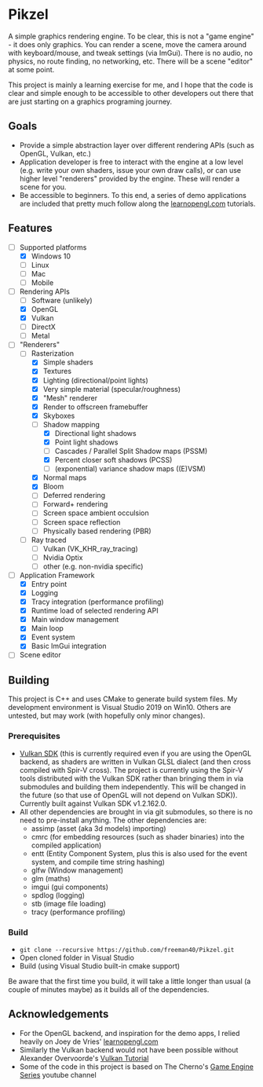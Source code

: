 # Pikzel

A simple graphics rendering engine.  To be clear, this is not a "game engine" - it does only graphics.  You can render a scene, move the camera around with keyboard/mouse, and tweak settings (via ImGui).  There is no audio, no physics, no route finding, no networking, etc. There will be a scene "editor" at some point.

This project is mainly a learning exercise for me, and I hope that the code is clear and simple enough to be accessible to other developers out there that are just starting on a graphics programing journey.

## Goals
- Provide a simple abstraction layer over different rendering APIs (such as OpenGL, Vulkan, etc.)
- Application developer is free to interact with the engine at a low level (e.g. write your own shaders, issue your own draw calls), or can use higher level "renderers" provided by the engine.  These will render a scene for you.
- Be accessible to beginners. To this end, a series of demo applications are included that pretty much follow along the [learnopengl.com](https://learnopengl.com) tutorials.

## Features
- [ ] Supported platforms
  - [x] Windows 10
  - [ ] Linux
  - [ ] Mac
  - [ ] Mobile

- [ ] Rendering APIs
  - [ ] Software (unlikely)
  - [x] OpenGL
  - [x] Vulkan
  - [ ] DirectX
  - [ ] Metal

- [ ] "Renderers"
  - [ ] Rasterization
    - [x] Simple shaders
    - [x] Textures
    - [x] Lighting (directional/point lights)
    - [x] Very simple material (specular/roughness)
    - [x] "Mesh" renderer
    - [x] Render to offscreen framebuffer
    - [x] Skyboxes
    - [ ] Shadow mapping
      - [x] Directional light shadows
      - [x] Point light shadows
      - [ ] Cascades / Parallel Split Shadow maps (PSSM)
      - [x] Percent closer soft shadows (PCSS)
      - [ ] (exponential) variance shadow maps ((E)VSM)
    - [x] Normal maps
    - [x] Bloom
    - [ ] Deferred rendering
    - [ ] Forward+ rendering
    - [ ] Screen space ambient occulsion
    - [ ] Screen space reflection
    - [ ] Physically based rendering (PBR)

  - [ ] Ray traced
    - [ ] Vulkan (VK_KHR_ray_tracing)
    - [ ] Nvidia Optix
    - [ ] other (e.g. non-nvidia specific)

- [ ] Application Framework
  - [x] Entry point
  - [x] Logging
  - [x] Tracy integration (performance profiling)
  - [x] Runtime load of selected rendering API
  - [x] Main window management
  - [x] Main loop
  - [x] Event system
  - [x] Basic ImGui integration

- [ ] Scene editor

## Building
This project is C++ and uses CMake to generate build system files.  My development environment is Visual Studio 2019 on Win10.  Others are untested, but may work (with hopefully only minor changes).

### Prerequisites
- [Vulkan SDK](https://vulkan.lunarg.com/) (this is currently required even if you are using the OpenGL backend, as shaders are written in Vulkan GLSL dialect (and then cross compiled with Spir-V cross).  The project is currently using the Spir-V tools distributed with the Vulkan SDK rather than bringing them in via submodules and building them independently.  This will be changed in the future (so that use of OpenGL will not depend on Vulkan SDK)).  Currently built against Vulkan SDK v1.2.162.0.
- All other dependencies are brought in via git submodules, so there is no need to pre-install anything.  The other dependencies are:
  - assimp  (asset (aka 3d models) importing)
  - cmrc    (for embedding resources (such as shader binaries) into the compiled application)
  - entt    (Entity Component System, plus this is also used for the event system, and compile time string hashing)
  - glfw    (Window management)
  - glm     (maths)
  - imgui   (gui components)
  - spdlog  (logging)
  - stb     (image file loading)
  - tracy   (performance profiling)

### Build
- ```git clone --recursive https://github.com/freeman40/Pikzel.git```
- Open cloned folder in Visual Studio
- Build (using Visual Studio built-in cmake support)

Be aware that the first time you build, it will take a little longer than usual (a couple of minutes maybe) as it builds all of the dependencies.

## Acknowledgements
- For the OpenGL backend, and inspiration for the demo apps, I relied heavily on Joey de Vries' [learnopengl.com](https://learnopengl.com)
- Similarly the Vulkan backend would not have been possible without Alexander Overvoorde's [Vulkan Tutorial](https://vulkan-tutorial.com)
- Some of the code in this project is based on The Cherno's [Game Engine Series](https://thecherno.com/engine) youtube channel
